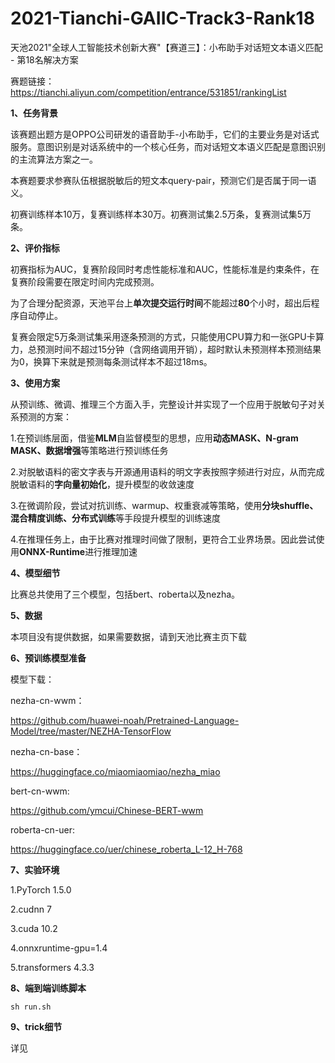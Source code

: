 # 2021-Tianchi-GAIIC-Track3-Rank18
天池2021"全球人工智能技术创新大赛"【赛道三】：小布助手对话短文本语义匹配 - 第18名解决方案

赛题链接：https://tianchi.aliyun.com/competition/entrance/531851/rankingList

**1、任务背景**

该赛题出题方是OPPO公司研发的语音助手-小布助手，它们的主要业务是对话式服务。意图识别是对话系统中的一个核心任务，而对话短文本语义匹配是意图识别的主流算法方案之一。

本赛题要求参赛队伍根据脱敏后的短文本query-pair，预测它们是否属于同一语义。

初赛训练样本10万，复赛训练样本30万。初赛测试集2.5万条，复赛测试集5万条。

**2、评价指标**

初赛指标为AUC，复赛阶段同时考虑性能标准和AUC，性能标准是约束条件，在复赛阶段需要在限定时间内完成预测。

为了合理分配资源，天池平台上**单次提交运行时间**不能超过**80**个小时，超出后程序自动停止。

复赛会限定5万条测试集采用逐条预测的方式，只能使用CPU算力和一张GPU卡算力，总预测时间不超过15分钟（含网络调用开销），超时默认未预测样本预测结果为0，换算下来就是预测每条测试样本不超过18ms。

**3、使用方案**

从预训练、微调、推理三个方面入手，完整设计并实现了一个应用于脱敏句子对关系预测的方案：

 1.在预训练层面，借鉴**MLM**自监督模型的思想，应用**动态MASK、N-gram MASK、数据增强**等策略进行预训练任务 

2.对脱敏语料的密文字表与开源通用语料的明文字表按照字频进行对应，从而完成脱敏语料的**字向量初始化**，提升模型的收敛速度 

3.在微调阶段，尝试对抗训练、warmup、权重衰减等策略，使用**分块shuffle、混合精度训练、分布式训练**等手段提升模型的训练速度 

 4.在推理任务上，由于比赛对推理时间做了限制，更符合工业界场景。因此尝试使用**ONNX-Runtime**进行推理加速

**4、模型细节**

比赛总共使用了三个模型，包括bert、roberta以及nezha。

**5、数据**

本项目没有提供数据，如果需要数据，请到天池比赛主页下载

**6、预训练模型准备**

模型下载：

nezha-cn-wwm：

https://github.com/huawei-noah/Pretrained-Language-Model/tree/master/NEZHA-TensorFlow

nezha-cn-base：

https://huggingface.co/miaomiaomiao/nezha_miao

bert-cn-wwm: 

https://github.com/ymcui/Chinese-BERT-wwm

roberta-cn-uer: 

https://huggingface.co/uer/chinese_roberta_L-12_H-768

**7、实验环境**

1.PyTorch	1.5.0

2.cudnn	7

3.cuda	10.2

4.onnxruntime-gpu=1.4

5.transformers 4.3.3

**8、端到端训练脚本**
```
sh run.sh
```

**9、trick细节**

详见
